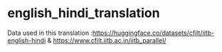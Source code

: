 # english_hindi_translation
 
Data used in this translation :https://huggingface.co/datasets/cfilt/iitb-english-hindi & https://www.cfilt.iitb.ac.in/iitb_parallel/ 